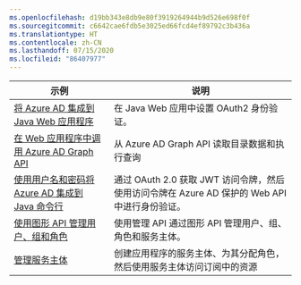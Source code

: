 ```yaml
---
ms.openlocfilehash: d19bb343e8db9e80f3919264944b9d526e698f0f
ms.sourcegitcommit: c6642cae6fdb5e3025ed66fcd4ef89792c3b436a
ms.translationtype: HT
ms.contentlocale: zh-CN
ms.lasthandoff: 07/15/2020
ms.locfileid: "86407977"
---
```

| 示例  | 说明 |
|---------|---------|
| [将 Azure AD 集成到 Java Web 应用程序][1] | 在 Java Web 应用中设置 OAuth2 身份验证。
| [在 Web 应用程序中调用 Azure AD Graph API][2] | 从 Azure AD Graph API 读取目录数据和执行查询 |
| [使用用户名和密码将 Azure AD 集成到 Java 命令行][3] | 通过 OAuth 2.0 获取 JWT 访问令牌，然后使用访问令牌在 Azure AD 保护的 Web API 中进行身份验证。 |
| [使用图形 API 管理用户、组和角色][4] | 使用管理 API 通过图形 API 管理用户、组、角色和服务主体。 
| [管理服务主体][5] | 创建应用程序的服务主体、为其分配角色，然后使用服务主体访问订阅中的资源 | 

[1]: https://azure.microsoft.com/resources/samples/active-directory-java-webapp-openidconnect/
[2]: https://github.com/Azure-Samples/active-directory-java-graphapi-web/
[3]: https://azure.microsoft.com/resources/samples/active-directory-java-native-headless/
[4]: https://github.com/Azure-Samples/aad-java-manage-users-groups-and-roles/
[5]: https://github.com/Azure-Samples/aad-java-manage-service-principals/
